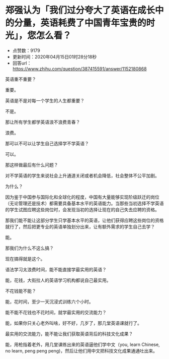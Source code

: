# 郑强认为「我们过分夸大了英语在成长中的分量，英语耗费了中国青年宝贵的时光」，您怎么看？
- 点赞数：9179
- 更新时间：2020年04月15日01时28分18秒
- 回答url：https://www.zhihu.com/question/387415591/answer/1152180868
<body>
 <p data-pid="eb2Z1daS">英语重不重要？</p>
 <p data-pid="moEGoc_L">重要。</p>
 <p data-pid="VaFQoJOz">英语是不是对每一个学生的人生都重要？</p>
 <p data-pid="lOUO5EtX">不是。</p>
 <p data-pid="-ch0whQk">那让所有学生都学英语浪不浪费青春？</p>
 <p data-pid="iYjU9Gkt">浪费。</p>
 <p data-pid="8y_9TUcD">那可以不可以让学生自己选择学不学英语？</p>
 <p data-pid="HMurnBus">可以。</p>
 <p data-pid="bDza41JK">那这样做最后有什么问题？</p>
 <p data-pid="Sb87PPpn">对不学英语的学生来说社会上升通道关闭或者机会降低，社会整体不公平加剧。</p>
 <p data-pid="b8YxcJnA">为什么？</p>
 <p data-pid="G4B8REPx">因为鉴于中国参与国际化和全球化的程度，中国有大量能够实现阶级跃迁的岗位（无论管理还是技术）都需要具备基本水平的英语能力。当那些当初选择不学英语的学生试图应聘这些岗位时，会发现当初的选择让现在的自己失去应聘的资格。</p>
 <p data-pid="-AVeC9cT">那我们能不能让这部分学生只学基本水平的英语，让他们获得应聘这些岗位的资格就行了，然后把更专业的英语单独划分出来，让有额外需求的学生自己去学？</p>
 <p data-pid="VMo3JQG_">能。</p>
 <p data-pid="MByHiusS">那我们为什么不这么搞？</p>
 <p data-pid="XkzPoQgD">现在搞得就是这个。</p>
 <p data-pid="kL7SBJZ0">语法学习太浪费时间，能不能直接学最实用的英语？</p>
 <p data-pid="AE_va1VT">能，花钱，大街拉人的英语学习机构都说自己最实用。</p>
 <p data-pid="cTn7ag4e">不花钱能不能？</p>
 <p data-pid="_yoG1cmU">能，花时间，至少一天沉浸式训练六个小时。</p>
 <p data-pid="zyjYbKBH">能不能不花钱也不花时间，就学最实用的交流能力？</p>
 <p data-pid="PuzT9QeP">能，如果你只关心老外叫啥，好不好，几岁了，那几堂英语课就行了。</p>
 <p data-pid="QXPEjIy9">最实用的交流能力，能不能让我们获取英语背后的科技文化成果？</p>
 <p data-pid="pWnn33eW">能，用枪指着老外，用几堂课练出来的英语逼他们学中文（you, learn Chinese, no learn, peng peng peng)，然后让他们用中文把科技文化成果通通吐出来。</p>
</body>